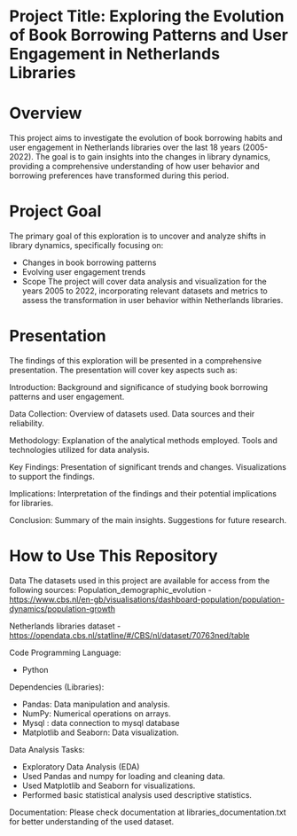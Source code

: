 # Project Title: Exploring the Evolution of Book Borrowing Patterns and User Engagement in Netherlands Libraries

# Overview
This project aims to investigate the evolution of book borrowing habits and user engagement in Netherlands libraries over the last 18 years (2005-2022).
The goal is to gain insights into the changes in library dynamics, providing a comprehensive understanding of how user behavior and borrowing preferences have 
transformed during this period.

# Project Goal
The primary goal of this exploration is to uncover and analyze shifts in library dynamics, specifically focusing on:
 - Changes in book borrowing patterns
 - Evolving user engagement trends
 - Scope
The project will cover data analysis and visualization for the years 2005 to 2022, incorporating relevant datasets and metrics to assess the transformation in user 
behavior within Netherlands libraries.

# Presentation
The findings of this exploration will be presented in a comprehensive presentation. The presentation will cover key aspects such as:

Introduction:
Background and significance of studying book borrowing patterns and user engagement.

Data Collection:
Overview of datasets used.
Data sources and their reliability.

Methodology:
Explanation of the analytical methods employed.
Tools and technologies utilized for data analysis.

Key Findings:
Presentation of significant trends and changes.
Visualizations to support the findings.

Implications:
Interpretation of the findings and their potential implications for libraries.

Conclusion:
Summary of the main insights.
Suggestions for future research.


# How to Use This Repository

Data
The datasets used in this project are available for access from the following sources:
Population_demographic_evolution - https://www.cbs.nl/en-gb/visualisations/dashboard-population/population-dynamics/population-growth

Netherlands libraries dataset - https://opendata.cbs.nl/statline/#/CBS/nl/dataset/70763ned/table

Code
Programming Language:
 - Python

Dependencies (Libraries):
 - Pandas: Data manipulation and analysis.
 - NumPy: Numerical operations on arrays.
 - Mysql : data connection to mysql database
 - Matplotlib and Seaborn: Data visualization.

Data Analysis Tasks:
 - Exploratory Data Analysis (EDA)
 - Used Pandas and numpy for loading and cleaning data.
 - Used Matplotlib and Seaborn for visualizations.
 - Performed basic statistical analysis used descriptive statistics.

Documentation: 
Please check documentation at libraries_documentation.txt for better understanding of the used dataset.




